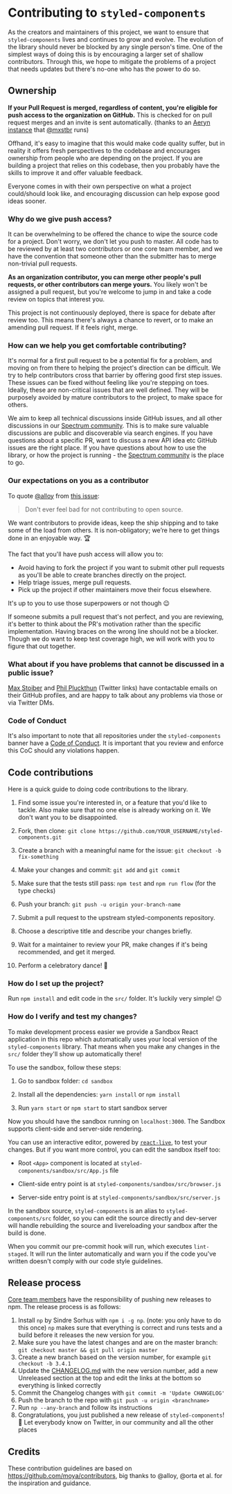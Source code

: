 # Contributing to `styled-components`

As the creators and maintainers of this project, we want to ensure that `styled-components` lives and continues to grow and evolve. The evolution of the library should never be blocked by any single person's time. One of the simplest ways of doing this is by encouraging a larger set of shallow contributors. Through this, we hope to mitigate the problems of a project that needs updates but there's no-one who has the power to do so.

## Ownership

**If your Pull Request is merged, regardless of content, you're eligible for push access to the organization on GitHub.** This is checked for on pull request merges and an invite is sent automatically. (thanks to an [Aeryn instance](https://github.com/Moya/Aeryn/) that [@mxstbr](https://github.com/mxstbr) runs)

Offhand, it's easy to imagine that this would make code quality suffer, but in reality it offers fresh perspectives to the codebase and encourages ownership from people who are depending on the project. If you are building a project that relies on this codebase, then you probably have the skills to improve it and offer valuable feedback.

Everyone comes in with their own perspective on what a project could/should look like, and encouraging discussion can help expose good ideas sooner.

### Why do we give push access?

It can be overwhelming to be offered the chance to wipe the source code for a project. Don't worry, we don't let you push to master. All code has to be reviewed by at least two contributors or one core team member, and we have the convention that someone other than the submitter has to merge non-trivial pull requests.

**As an organization contributor, you can merge other people's pull requests, or other contributors can merge yours.** You likely won't be assigned a pull request, but you're welcome to jump in and take a code review on topics that interest you.

This project is not continuously deployed, there is space for debate after review too. This means there's always a chance to revert, or to make an amending pull request. If it feels right, merge.

### How can we help you get comfortable contributing?

It's normal for a first pull request to be a potential fix for a problem, and moving on from there to helping the project's direction can be difficult. We try to help contributors cross that barrier by offering good first step issues. These issues can be fixed without feeling like you're stepping on toes. Ideally, these are non-critical issues that are well defined. They will be purposely avoided by mature contributors to the project, to make space for others.

We aim to keep all technical discussions inside GitHub issues, and all other discussions in our [Spectrum community](https://spectrum.chat/styled-components). This is to make sure valuable discussions are public and discoverable via search engines. If you have questions about a specific PR, want to discuss a new API idea etc GitHub issues are the right place. If you have questions about how to use the library, or how the project is running - the [Spectrum community](https://spectrum.chat/styled-components) is the place to go.

### Our expectations on you as a contributor

To quote [@alloy](https://github.com/alloy) from [this issue](https://github.com/Moya/Moya/issues/135):

> Don't ever feel bad for not contributing to open source.

We want contributors to provide ideas, keep the ship shipping and to take some of the load from others. It is non-obligatory; we’re here to get things done in an enjoyable way. :trophy:

The fact that you'll have push access will allow you to:

* Avoid having to fork the project if you want to submit other pull requests as you'll be able to create branches directly on the project.
* Help triage issues, merge pull requests.
* Pick up the project if other maintainers move their focus elsewhere.

It's up to you to use those superpowers or not though 😉

If someone submits a pull request that's not perfect, and you are reviewing, it's better to think about the PR's motivation rather than the specific implementation. Having braces on the wrong line should not be a blocker. Though we do want to keep test coverage high, we will work with you to figure that out together.

### What about if you have problems that cannot be discussed in a public issue?

[Max Stoiber](https://twitter.com/mxstbr) and [Phil Pluckthun](https://twitter.com/_philpl) (Twitter links) have contactable emails on their GitHub profiles, and are happy to talk about any problems via those or via Twitter DMs.

### Code of Conduct

It's also important to note that all repositories under the `styled-components` banner have a [Code of Conduct](./CODE_OF_CONDUCT.md). It is important that you review and enforce this CoC should any violations happen.

## Code contributions

Here is a quick guide to doing code contributions to the library.

1. Find some issue you're interested in, or a feature that you'd like to tackle.
   Also make sure that no one else is already working on it. We don't want you to be
   disappointed.

2. Fork, then clone: `git clone https://github.com/YOUR_USERNAME/styled-components.git`

3. Create a branch with a meaningful name for the issue: `git checkout -b fix-something`

4. Make your changes and commit: `git add` and `git commit`

5. Make sure that the tests still pass: `npm test` and `npm run flow` (for the type checks)

6. Push your branch: `git push -u origin your-branch-name`

7. Submit a pull request to the upstream styled-components repository.

8. Choose a descriptive title and describe your changes briefly.

9. Wait for a maintainer to review your PR, make changes if it's being recommended, and get it merged.

10. Perform a celebratory dance! :dancer:

### How do I set up the project?

Run `npm install` and edit code in the `src/` folder. It's luckily very simple! :wink:

### How do I verify and test my changes?

To make development process easier we provide a Sandbox React application in this repo which automatically uses your local version of the `styled-components` library. That means when you make any changes in the `src/` folder they'll show up automatically there!

To use the sandbox, follow these steps:

1. Go to sandbox folder: `cd sandbox`

2. Install all the dependencies: `yarn install` or `npm install`

3. Run `yarn start` or `npm start` to start sandbox server

Now you should have the sandbox running on `localhost:3000`. The Sandbox supports client-side and server-side rendering.

You can use an interactive editor, powered by [`react-live`](https://react-live.philpl.com/), to test your changes. But if you want more control, you can edit the sandbox itself too:

* Root `<App>` component is located at `styled-components/sandbox/src/App.js` file

* Client-side entry point is at `styled-components/sandbox/src/browser.js`

* Server-side entry point is at `styled-components/sandbox/src/server.js`

In the sandbox source, `styled-components` is an alias to `styled-components/src` folder, so you can edit the source directly and dev-server will handle rebuilding the source and livereloading your sandbox after the build is done.

When you commit our pre-commit hook will run, which executes `lint-staged`. It will run the linter automatically and warn you if the code you've written doesn't comply with our code style guidelines.

## Release process

[Core team members](./CORE_TEAM.md) have the responsibility of pushing new releases to npm. The release process is as follows:

1. Install `np` by Sindre Sorhus with `npm i -g np`. (note: you only have to do this once) `np` makes sure that everything is correct and runs tests and a build before it releases the new version for you.
2. Make sure you have the latest changes and are on the master branch: `git checkout master && git pull origin master`
3. Create a new branch based on the version number, for example `git checkout -b 3.4.1`
4. Update the [CHANGELOG.md](./CHANGELOG.md) with the new version number, add a new Unreleased section at the top and edit the links at the bottom so everything is linked correctly
5. Commit the Changelog changes with `git commit -m 'Update CHANGELOG'`
6. Push the branch to the repo with `git push -u origin <branchname>`
7. Run `np --any-branch` and follow its instructions
8. Congratulations, you just published a new release of `styled-components`! :tada: Let everybody know on Twitter, in our community and all the other places

## Credits

These contribution guidelines are based on https://github.com/moya/contributors, big thanks to @alloy, @orta et al. for the inspiration and guidance.
